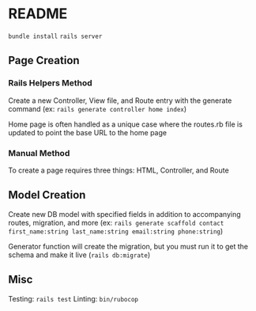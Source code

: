 # README

`bundle install`
`rails server`

## Page Creation

### Rails Helpers Method

Create a new Controller, View file, and Route entry with the generate command (ex: `rails generate controller home index`)

Home page is often handled as a unique case where the routes.rb file is updated to point the base URL to the home page

### Manual Method

To create a page requires three things: HTML, Controller, and Route

## Model Creation

Create new DB model with specified fields in addition to accompanying routes, migration, and more (ex: `rails generate scaffold contact first_name:string last_name:string email:string phone:string`)

Generator function will create the migration, but you must run it to get the schema and make it live (`rails db:migrate`)

## Misc

Testing: `rails test`
Linting: `bin/rubocop`
